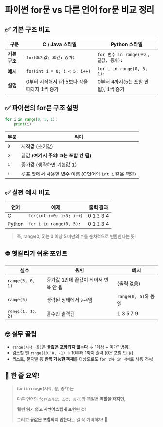 # 파이썬 for문 vs 다른 언어 for문 비교 정리

## ✅ 기본 구조 비교

| 구분 | C / Java 스타일 | Python 스타일 |
| --- | --- | --- |
| **기본 구조** | `for(초기값; 조건; 증가)` | `for 변수 in range(초기, 끝값, 증가):` |
| **예시** | `for(int i = 0; i < 5; i++)` | `for i in range(0, 5, 1):` |
| **설명** | 0부터 시작해서 i가 5보다 작을 때까지 1씩 증가 | 0부터 4까지(5는 포함 안 됨), 1씩 증가 |

## ✅ 파이썬의 for문 구조 설명

```python
for i in range(0, 5, 1):
    print(i)

```

| 부분 | 의미 |
| --- | --- |
| `0` | 시작값 (초기값) |
| `5` | 끝값 **(여기서 주의! 5는 포함 안 됨)** |
| `1` | 증가값 (생략하면 기본값 1) |
| `i` | 루프 안에서 사용할 변수 이름 (C언어의 `int i` 같은 역할) |

## ✅ 실전 예시 비교

| 언어 | 예제 | 출력 결과 |
| --- | --- | --- |
| C | `for(int i=0; i<5; i++)` | 0 1 2 3 4 |
| Python | `for i in range(0, 5):` | 0 1 2 3 4 |

> 즉, range(0, 5)는 0 이상 5 미만의 수를 순차적으로 반환한다는 뜻!
> 

## ⛔ 헷갈리기 쉬운 포인트

| 실수 | 원인 | 예시 |
| --- | --- | --- |
| `range(5, 0, 1)` | 증가값 1인데 끝값이 작아서 반복 안 됨 | (출력 없음) |
| `range(5)` | 생략된 상태에서 `0~4`임 | `range(0, 5)`와 동일 |
| `range(1, 10, 2)` | 홀수만 출력됨 | 1 3 5 7 9 |

## 🤓 실무 꿀팁

- `range(시작, 끝)`은 **끝값은 포함되지 않는다** → "이상 ~ 미만" 범위!
- 감소할 땐 `range(10, 0, -1)` → 10부터 1까지 출력 (0은 포함 안 됨)
- 리스트, 문자열 등 **반복 가능한 객체**를 대상으로도 `for 변수 in 객체`로 사용 가능!

## 🧠 한 줄 요약!

> for i in range(시작, 끝, 증가)는
> 
> 
> 다른 언어의 `for(초기값; 조건; 증가)`와 **똑같은 역할을 하지만**,
> 
> **훨씬 읽기 쉽고 자연어스럽게 표현**된 것!
> 
> 그리고 **끝값은 포함되지 않는다**는 걸 꼭 기억하자! 🚨
>